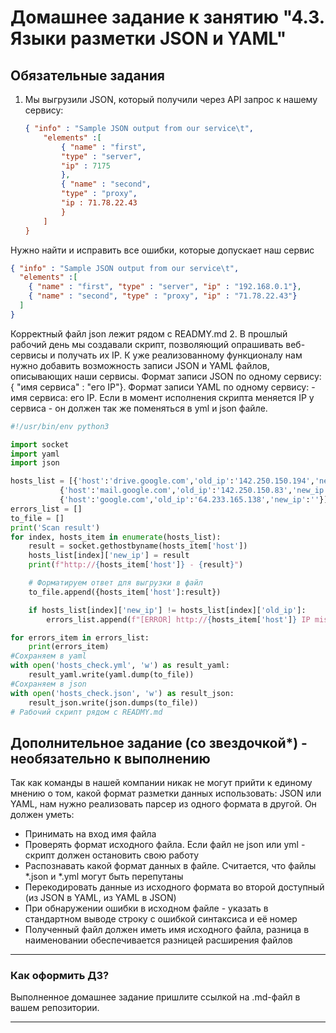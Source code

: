 # Домашнее задание к занятию "4.3. Языки разметки JSON и YAML"

## Обязательные задания

1. Мы выгрузили JSON, который получили через API запрос к нашему сервису:
	```json
    { "info" : "Sample JSON output from our service\t",
        "elements" :[
            { "name" : "first",
            "type" : "server",
            "ip" : 7175 
            },
            { "name" : "second",
            "type" : "proxy",
            "ip : 71.78.22.43
            }
        ]
    }
	```
  Нужно найти и исправить все ошибки, которые допускает наш сервис

```json
{ "info" : "Sample JSON output from our service\t", 
  "elements" :[
    { "name" : "first", "type" : "server", "ip" : "192.168.0.1"}, 
    { "name" : "second", "type" : "proxy", "ip" : "71.78.22.43"}
  ]
}
```
Корректный файл json лежит рядом с READMY.md
2. В прошлый рабочий день мы создавали скрипт, позволяющий опрашивать веб-сервисы и получать их IP. К уже реализованному функционалу нам нужно добавить возможность записи JSON и YAML файлов, описывающих наши сервисы. Формат записи JSON по одному сервису: { "имя сервиса" : "его IP"}. Формат записи YAML по одному сервису: - имя сервиса: его IP. Если в момент исполнения скрипта меняется IP у сервиса - он должен так же поменяться в yml и json файле.
```python
#!/usr/bin/env python3

import socket
import yaml
import json

hosts_list = [{'host':'drive.google.com','old_ip':'142.250.150.194','new_ip':''},
           {'host':'mail.google.com','old_ip':'142.250.150.83','new_ip':''},
           {'host':'google.com','old_ip':'64.233.165.138','new_ip':''}]
errors_list = []
to_file = []
print('Scan result')
for index, hosts_item in enumerate(hosts_list):
    result = socket.gethostbyname(hosts_item['host'])
    hosts_list[index]['new_ip'] = result
    print(f"http://{hosts_item['host']} - {result}")

    # Форматируем ответ для выгрузки в файл
    to_file.append({hosts_item['host']:result})

    if hosts_list[index]['new_ip'] != hosts_list[index]['old_ip']:
        errors_list.append(f"[ERROR] http://{hosts_item['host']} IP mismatch: {hosts_list[index]['old_ip']} {hosts_list[index]['new_ip']}")

for errors_item in errors_list:
    print(errors_item)
#Сохраняем в yaml
with open('hosts_check.yml', 'w') as result_yaml:
    result_yaml.write(yaml.dump(to_file))
#Сохраняем в json
with open('hosts_check.json', 'w') as result_json:
    result_json.write(json.dumps(to_file))
# Рабочий скрипт рядом с READMY.md
```

## Дополнительное задание (со звездочкой*) - необязательно к выполнению

Так как команды в нашей компании никак не могут прийти к единому мнению о том, какой формат разметки данных использовать: JSON или YAML, нам нужно реализовать парсер из одного формата в другой. Он должен уметь:
   * Принимать на вход имя файла
   * Проверять формат исходного файла. Если файл не json или yml - скрипт должен остановить свою работу
   * Распознавать какой формат данных в файле. Считается, что файлы *.json и *.yml могут быть перепутаны
   * Перекодировать данные из исходного формата во второй доступный (из JSON в YAML, из YAML в JSON)
   * При обнаружении ошибки в исходном файле - указать в стандартном выводе строку с ошибкой синтаксиса и её номер
   * Полученный файл должен иметь имя исходного файла, разница в наименовании обеспечивается разницей расширения файлов

---

### Как оформить ДЗ?

Выполненное домашнее задание пришлите ссылкой на .md-файл в вашем репозитории.

---
